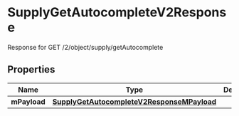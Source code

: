 

# SupplyGetAutocompleteV2Response

Response for GET /2/object/supply/getAutocomplete

## Properties

| Name | Type | Description | Notes |
|------------ | ------------- | ------------- | -------------|
|**mPayload** | [**SupplyGetAutocompleteV2ResponseMPayload**](SupplyGetAutocompleteV2ResponseMPayload.md) |  |  |



